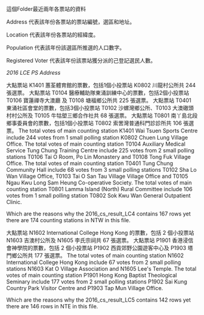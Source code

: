 這個Folder最近兩年各票站的資料

Address 代表該年份各票站的票站編號，選區和地址。

Location 代表該年份各票站的經緯度。

Population 代表該年份該選區所推選的人口數字。

Registered Voter 代表該年份該票站獲分派的己登記選民人數。

_2016 LCE PS Address_

大點票站 K1401 蕙荃體育館的票數，包括1個小投票站 K0802 川龍村公所共 244 張選票。
大點票站 T0104 醫療輔助隊東涌訓練中心的票數，包括2個小投票站 T0106 寶蓮禪寺大澳廳 及 T0108 塘福鄉公所共 225 張選票。
大點票站 T0401 東涌社區會堂的票數，包括3個小投票站 T0102 沙螺灣鄉公所、T0103 大澳䃟頭村村公所及 T0105 牛牯塱三鄉合作社共 68 張選票。
大點票站 T0801 南丫島北段鄉事委員會的票數，包括1個小投票站 T0802 索罟灣普通科門診診所共 106 張選票。
The total votes of main counting station K1401 Wai Tsuen Sports Centre include 244 votes from 1 small polling station K0802 Chuen Lung Village Office.
The total votes of main counting station T0104 Auxiliary Medical Service Tung Chung Training Centre include 225 votes from 2 small polling stations T0106 Tai O Room, Po Lin Monastery and T0108 Tong Fuk Village Office.
The total votes of main counting station T0401 Tung Chung Community Hall include 68 votes from 3 small polling stations T0102 Sha Lo Wan Village Office, T0103 Tai O San Tau Village Village Office and T0105 Ngau Kwu Long Sam Heung Co-operative Society.
The total votes of main counting station T0801 Lamma Island (North) Rural Committee include 106 votes from 1 small polling station T0802 Sok Kwu Wan General Outpatient Clinic.

Which are the reasons why the 2016_cs_result_LC4 contains 167 rows yet there are 174 counting stations in NTW in this file.

大點票站 N1602 International College Hong Kong 的票數，包括 2 個小投票站 N1603 吉澳村公所及 N1605 李氏宗祠共 67 張選票。
大點票站 P1901 香港浸信會神學院的票數，包括 2 個小投票站 P1902 西貢郊野公園遊客中心及 P1903 塔門鄉公所共 177 張選票。
The total votes of main counting station N1602 International College Hong Kong include 67 votes from 2 small polling stations N1603 Kat O Village Association and N1605 Lee's Temple.
The total votes of main counting station P1901 Hong Kong Baptist Theological Seminary include 177 votes from 2 small polling stations P1902 Sai Kung Country Park Visitor Centre and P1903 Tap Mun Village Office.

Which are the reasons why the 2016_cs_result_LC5 contains 142 rows yet there are 146 rows in NTE in this file.
